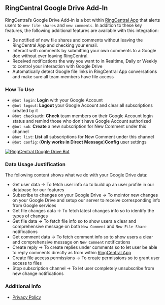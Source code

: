 ## RingCentral Google Drive Add-In

RingCentral’s Google Drive Add-in is a bot within [RingCentral App](https://www.ringcentral.com/apps/rc-app) that alerts users to `new file shares` and `new comments`.  In addition to these key features, the following additional features are available with this integration:
- Be notified of new file shares and comments without leaving the RingCentral App and checking your email. 
- Interact with comments by submitting your own comments to a Google doc without ever leaving RingCentral.
- Received notifications the way you want to in Realtime, Daily or Weekly to control your interaction with Google Drive
- Automatically detect Google file links in RingCentral App conversations and make sure all team members have file access

### How To Use

- `@bot login`: **Login** with your Google Account
- `@bot logout`: **Logout** your Google Account and clear all subscriptions created by it
- `@bot checkauth`: **Check** team members on their Google Account login status and remind those who don't have Google Account authorized
- `@bot sub`: **Create** a new subscription for New Comment under this channel
- `@bot list`: **List** all subscriptions for New Comment under this channel
- `@bot config`: (**Only works in Direct Message**)**Config** user settings

[![RingCentral Google Drive Bot](https://res.cloudinary.com/marcomontalbano/image/upload/v1648875992/video_to_markdown/images/youtube--_Xa2__K3Jaw-c05b58ac6eb4c4700831b2b3070cd403.jpg)](https://youtu.be/_Xa2__K3Jaw "RingCentral Google Drive Bot")

### Data Usage Justification

The following content shows what we do with your Google Drive data:

- Get user data                             -> To fetch user info so to build up an user profile in our database for our features
- Subscribe to changes on your Google Drive -> To mointor new changes on your Google Drive and setup our server to receive corresponding info from Google services
- Get file changes data                     -> To fetch latest changes info so to identify the types of changes
- Get file data                             -> To fetch file info so to show users a clear and comprehensive message on both `New Comment` and `New File Share` notifications
- Get comment data                          -> To fetch comment info so to show users a clear and comprehensive message on `New Comment` notifications
- Create reply                              -> To create replies under comments so to let user be able to reply comments directly as from within [RingCentral App](https://www.ringcentral.com/apps/rc-app)
- Create file access permissions            -> To create permissions so to grant user access to files
- Stop subscription channel                 -> To let user completely unsubscribe from new change notifications 

### Additional Info
- [Privacy Policy](https://www.ringcentral.com/legal/privacy-notice.html)
